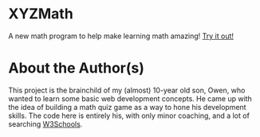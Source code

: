 # XYZMath
A new math program to help make learning math amazing!  [Try it out!](https://sgsiebers.github.io/XYZMath/)

# About the Author(s)
This project is the brainchild of my (almost) 10-year old son, Owen, who wanted to learn some basic web development concepts.  He came up with the idea of building a math quiz game as a way to hone his development skills.  The code here is entirely his, with only minor coaching, and a lot of searching [W3Schools](https://w3schools.com/howto/default.asp).
